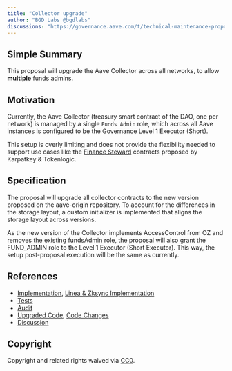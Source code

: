 ```yaml
---
title: "Collector upgrade"
author: "BGD Labs @bgdlabs"
discussions: "https://governance.aave.com/t/technical-maintenance-proposals/15274/63"
---
```


## Simple Summary

This proposal will upgrade the Aave Collector across all networks, to allow **multiple** funds admins.

## Motivation

Currently, the Aave Collector (treasury smart contract of the DAO, one per network) is managed by a single `Funds Admin` role, which across all Aave instances is configured to be the Governance Level 1 Executor (Short).

This setup is overly limiting and does not provide the flexibility needed to support use cases like the [Finance Steward](https://governance.aave.com/t/arfc-aave-finance-steward/17570) contracts proposed by Karpatkey & Tokenlogic.

## Specification

The proposal will upgrade all collector contracts to the new version proposed on the aave-origin repository. To account for the differences in the storage layout, a custom initializer is implemented that aligns the storage layout across versions.

As the new version of the Collector implements AccessControl from OZ and removes the existing fundsAdmin role, the proposal will also grant the FUND_ADMIN role to the Level 1 Executor (Short Executor). This way, the setup post-proposal execution will be the same as currently.

## References

- [Implementation](https://github.com/bgd-labs/collector-upgrade-rev6/blob/main/src/CollectorWithCustomImpl.sol), [Linea & Zksync Implementation](https://github.com/bgd-labs/collector-upgrade-rev6/blob/main/src/CollectorWithCustomImplNewLayout.sol)
- [Tests](https://github.com/bgd-labs/collector-upgrade-rev6/tree/main/test)
- [Audit](https://github.com/aave-dao/aave-v3-origin/blob/fbf5c91d7b3f34fff44ac2affdcce5e809889098/audits/2025-01-20_Certora_CollectorRev6.pdf)
- [Upgraded Code](https://github.com/aave-dao/aave-v3-origin/blob/fbf5c91d7b3f34fff44ac2affdcce5e809889098/src/contracts/treasury/Collector.sol), [Code Changes](https://github.com/aave-dao/aave-v3-origin/pull/84)
- [Discussion](https://governance.aave.com/t/technical-maintenance-proposals/15274/63)

## Copyright

Copyright and related rights waived via [CC0](https://creativecommons.org/publicdomain/zero/1.0/).
